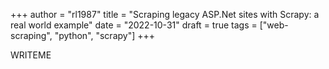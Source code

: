 +++
author = "rl1987"
title = "Scraping legacy ASP.Net sites with Scrapy: a real world example"
date = "2022-10-31"
draft = true
tags = ["web-scraping", "python", "scrapy"]
+++

WRITEME
